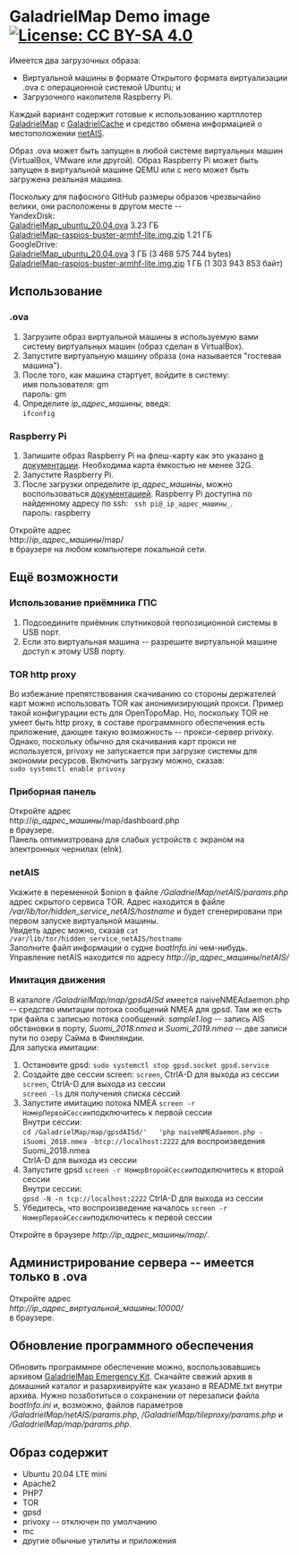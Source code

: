 # GaladrielMap Demo image [![License: CC BY-SA 4.0](https://img.shields.io/badge/License-CC%20BY--SA%204.0-lightgrey.svg)](https://creativecommons.org/licenses/by-sa/4.0/)

Имеется два загрузочных образа:

* Виртуальной машины в формате Открытого формата виртуализации .ova с операционной системой Ubuntu; и
* Загрузочного накопителя Raspberry Pi.

Каждый вариант содержит готовые к использованию картплотер [GaladrielMap](https://vladimirkalachikhin.github.io/Galadriel-map/README.ru-RU) с  [GaladrielCache](https://github.com/VladimirKalachikhin/Galadriel-cache/blob/master/README.ru-RU.md) и средство обмена информацией о местоположении [netAIS](https://github.com/VladimirKalachikhin/netAIS/blob/master/README.ru-RU.md).

Образ .ova может быть запущен в любой системе виртуальных машин (VirtualBox, VMware или другой). Образ Raspberry Pi может быть запущен в виртуальной машине QEMU или с него может быть загружена реальная машина.

Поскольку для пафосного GitHub размеры образов чрезвычайно велики, они расположены в другом месте --  
YandexDisk:  
[GaladrielMap_ubuntu_20.04.ova](https://is.gd/ZmMTBN) 3.23 ГБ  
[GaladrielMap-raspios-buster-armhf-lite.img.zip](https://is.gd/Tan6ZB) 1.21 ГБ  
GoogleDrive:  
[GaladrielMap_ubuntu_20.04.ova](https://is.gd/pFC31t) 3 ГБ (3 468 575 744 bytes)  
[GaladrielMap-raspios-buster-armhf-lite.img.zip](https://is.gd/PYDPqJ)  1 ГБ (1 303 943 853 байт)  

## Использование
### .ova 
1. Загрузите образ виртуальной машины в используемую вами систему виртуальных машин (образ сделан в VirtualBox).
2. Запустите виртуальную машину образа (она называется "гостевая машина").
3. После того, как машина стартует, войдите в систему:  
имя пользователя: gm  
пароль: gm
4. Определите _ip_адрес_машины_, введя:  
`ifconfig`

### Raspberry Pi
1. Запишите образ Raspberry Pi на флеш-карту как это указано [в документации](https://www.raspberrypi.org/documentation/installation/installing-images/README.md). Необходима карта ёмкостью не менее 32G.
2. Запустите Raspberry Pi.
3. После загрузки определите _ip_адрес_машины_, можно воспользоваться [документацией](https://www.raspberrypi.org/documentation/remote-access/ip-address.md). Raspberry Pi доступна по найденному адресу по ssh:  ` ssh pi@_ip_адрес_машины_`.  
пароль: raspberry


Откройте адрес  
http://_ip_адрес_машины_/map/  
в браузере на любом компьютере локальной сети.

## Ещё возможности
### Использование приёмника ГПС
1. Подсоедините приёмник спутниковой геопозиционной системы в USB порт.
2. Если это виртуальная машина -- разрешите виртуальной машине доступ к этому USB порту.

### TOR http proxy
Во избежание препятствования скачиванию со стороны держателей карт можно использовать TOR как анонимизирующий прокси. Пример такой конфигурации есть для OpenTopoMap. Но, поскольку TOR не умеет быть http proxy, в составе программного обеспечения есть приложение, дающее такую возможность -- прокси-сервер privoxy. Однако, поскольку обычно для скачивания карт прокси не используется, privoxy не запускается при загрузке системы для экономии ресурсов. Включить загрузку можно, сказав:  
`sudo systemctl enable privoxy`

### Приборная панель
Откройте адрес  
http://_ip_адрес_машины_/map/dashboard.php  
в браузере.  
Панель оптимизтрована для слабых устройств с экраном на электронных чернилах (eInk).

### netAIS
Укажите в переменной $onion в файле _/GaladrielMap/netAIS/params.php_ адрес скрытого сервиса TOR. Адрес находится в файле _/var/lib/tor/hidden_service_netAIS/hostname_ и будет сгенерировани при первом запуске виртуальной машины.  
Увидеть адрес можно, сказав `cat /var/lib/tor/hidden_service_netAIS/hostname`  
Заполните файл информации о судне _boatInfo.ini_ чем-нибудь.  
Управление netAIS находится по адресу _http://_ip_адрес_машины_/netAIS/_

### Имитация движения
В каталоге _/GaladrielMap/map/gpsdAISd_ имеется naiveNMEAdaemon.php -- средство имитации потока сообщений NMEA для gpsd. Там же есть три файла с записью потока сообщений: _sample1.log_ -- запись AIS обстановки в порту, _Suomi_2018.nmea_ и _Suomi_2019.nmea_ -- две записи пути по озеру Сайма в Финляндии.  
Для запуска имитации:  
1. Остановите gpsd:
`sudo systemctl stop gpsd.socket gpsd.service`
2. Создайте две сессии screen:
`screen`, CtrlA-D для выхода из сессии  
`screen`, CtrlA-D для выхода из сессии  
`screen -ls` для получения списка сессий
3. Запустите имитацию потока NMEA 
`screen -r НомерПервойСессии`подключитесь к первой сессии  
Внутри сессии:  
`cd /GaladrielMap/map/gpsdAISd/'  
'php naiveNMEAdaemon.php -iSuomi_2018.nmea -btcp://localhost:2222` для воспроизведения Suomi_2018.nmea  
CtrlA-D для выхода из сессии
4. Запустите gpsd
`screen -r НомерВторойСессии`подключитесь к второй сессии  
Внутри сессии:  
`gpsd -N -n tcp://localhost:2222`
CtrlA-D для выхода из сессии
5. Убедитесь, что воспроизведение началось
`screen -r НомерПервойСессии`подключитесь к первой сессии  

Откройте в браузере _http://_ip_адрес_машины_/map/_.

## Администрирование сервера -- имеется только в .ova
Откройте адрес  
_http://_ip_адрес_виртуальной_машины_:10000/_  
в браузере.

## Обновление программного обеспечения
Обновить программное обеспечение можно, воспользовавшись архивом [GaladrielMap Emergency Kit](https://github.com/VladimirKalachikhin/Galadriel-map/tree/master/emergencykit). Скачайте свежий архив в домашний каталог и разархивируйте как указано в README.txt внутри архива. Нужно позаботиться о сохранении от перезаписи файла _boatInfo.ini_ и, возможно, файлов параметров _/GaladrielMap/netAIS/params.php_, _/GaladrielMap/tileproxy/params.php_ и _/GaladrielMap/map/params.php_.

## Образ содержит
* Ubuntu 20.04 LTE mini 
* Apache2
* PHP7
* TOR
* gpsd
* privoxy -- отключен по умолчанию
* mc
* другие обычные утилиты и приложения